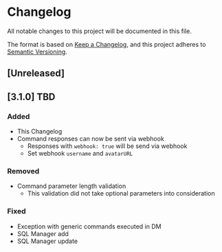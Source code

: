 # Changelog

All notable changes to this project will be documented in this file.

The format is based on [Keep a Changelog](https://keepachangelog.com/en/1.0.0/),
and this project adheres to [Semantic Versioning](https://semver.org/spec/v2.0.0.html).

## [Unreleased]

## [3.1.0] TBD

### Added
- This Changelog
- Command responses can now be sent via webhook
  - Responses with `webhook: true` will be send via webhook
  - Set webhook `username` and `avatarURL`

### Removed
- Command parameter length validation
  - This validation did not take optional parameters into consideration

### Fixed
- Exception with generic commands executed in DM
- SQL Manager add
- SQL Manager update
